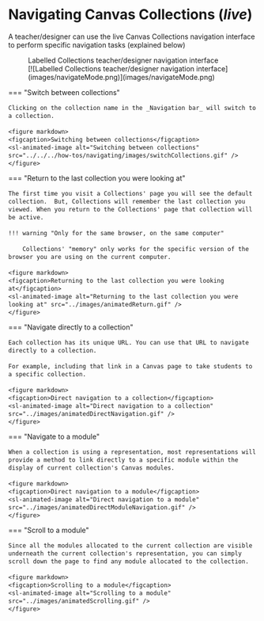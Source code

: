 # Navigating Canvas Collections (_live_)

A teacher/designer can use the live Canvas Collections navigation interface to perform specific navigation tasks (explained below)

<figure markdown>
<figcaption>Labelled Collections teacher/designer navigation interface</figcaption>
[![Labelled Collections teacher/designer navigation interface](images/navigateMode.png)](images/navigateMode.png)
</figure>


===	"Switch between collections"

	Clicking on the collection name in the _Navigation bar_ will switch to a collection.

	<figure markdown>
	<figcaption>Switching between collections</figcaption>
	<sl-animated-image alt="Switching between collections" src="../../../how-tos/navigating/images/switchCollections.gif" />
	</figure>

=== "Return to the last collection you were looking at"

	The first time you visit a Collections' page you will see the default collection.  But, Collections will remember the last collection you viewed. When you return to the Collections' page that collection will be active.
	
	!!! warning "Only for the same browser, on the same computer"

		Collections' "memory" only works for the specific version of the browser you are using on the current computer.

	<figure markdown>
	<figcaption>Returning to the last collection you were looking at</figcaption>
	<sl-animated-image alt="Returning to the last collection you were looking at" src="../images/animatedReturn.gif" />
	</figure>

=== "Navigate directly to a collection"

	Each collection has its unique URL. You can use that URL to navigate directly to a collection. 
	
	For example, including that link in a Canvas page to take students to a specific collection.

	<figure markdown>
	<figcaption>Direct navigation to a collection</figcaption>
	<sl-animated-image alt="Direct navigation to a collection" src="../images/animatedDirectNavigation.gif" />
	</figure>


=== "Navigate to a module"

	When a collection is using a representation, most representations will provide a method to link directly to a specific module within the display of current collection's Canvas modules. 

	<figure markdown>
	<figcaption>Direct navigation to a module</figcaption>
	<sl-animated-image alt="Direct navigation to a module" src="../images/animatedDirectModuleNavigation.gif" />
	</figure>


=== "Scroll to a module"

	Since all the modules allocated to the current collection are visible underneath the current collection's representation, you can simply scroll down the page to find any module allocated to the collection.

	<figure markdown>
	<figcaption>Scrolling to a module</figcaption>
	<sl-animated-image alt="Scrolling to a module" src="../images/animatedScrolling.gif" />
	</figure>




<link rel="stylesheet" href="https://cdn.jsdelivr.net/npm/@shoelace-style/shoelace@2.0.0/dist/themes/light.css" />
<script type="module" src="https://cdn.jsdelivr.net/npm/@shoelace-style/shoelace@2.0.0/dist/shoelace.js"></script>

